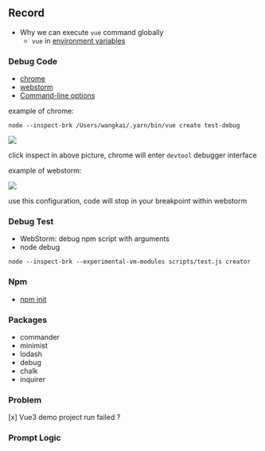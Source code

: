 ## Record

* Why we can execute `vue` command globally
  * `vue` in [environment variables](https://ss64.com/osx/syntax-env_vars.html)

### Debug Code

* [chrome](https://nodejs.org/en/docs/guides/debugging-getting-started/#chrome-devtools-55-microsoft-edge)
* [webstorm](https://nodejs.org/en/docs/guides/debugging-getting-started/#jetbrains-webstorm-and-other-jetbrains-ides)
* [Command-line options](https://nodejs.org/en/docs/guides/debugging-getting-started/#command-line-options)

example of chrome:

```shell
node --inspect-brk /Users/wangkai/.yarn/bin/vue create test-debug
```
![](https://cdn.jsdelivr.net/gh/wangkaiwd/drawing-bed/202205221656656.png)

click inspect in above picture, chrome will enter `devtool` debugger interface

example of webstorm:

![](https://cdn.jsdelivr.net/gh/wangkaiwd/drawing-bed/202205221719093.png)

use this configuration, code will stop in your breakpoint within webstorm

### Debug Test

* WebStorm: debug npm script with arguments
* node debug
```shell
node --inspect-brk --experimental-vm-modules scripts/test.js creator
```

### Npm

* [npm init](https://docs.npmjs.com/cli/v8/commands/npm-init)

### Packages
* commander
* minimist
* lodash
* debug
* chalk
* inquirer

### Problem
[x] Vue3 demo project run failed ?


### Prompt Logic
